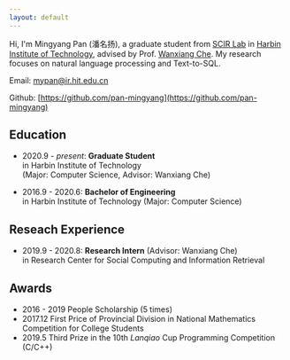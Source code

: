 ```yaml
---
layout: default
---
```


Hi, I'm Mingyang Pan (潘名扬), a graduate student from [SCIR Lab](http://ir.hit.edu.cn) in [Harbin Institute of Technology](http://www.hit.edu.cn), advised by Prof. [Wanxiang Che](http://ir.hit.edu.cn/~car/). My research focuses on natural language processing and Text-to-SQL.

Email: mypan@ir.hit.edu.cn

Github: [https://github.com/pan-mingyang](https://github.com/pan-mingyang)

## Education

* 2020.9 - *present*: **Graduate Student** 
<br /> in Harbin Institute of Technology 
<br /> (Major: Computer Science, Advisor: Wanxiang Che)

* 2016.9 - 2020.6: **Bachelor of Engineering** 
<br /> in Harbin Institute of Technology (Major: Computer Science)

## Reseach Experience

* 2019.9 - 2020.8: **Research Intern** (Advisor: Wanxiang Che)
<br /> in Research Center for Social Computing and Information Retrieval

## Awards

* 2016 - 2019 People Scholarship (5 times)
* 2017.12 First Price of Provincial Division in National Mathematics Competition for College Students
* 2019.5 Third Prize in the 10th _Lanqiao_ Cup Programming Competition (C/C++)
